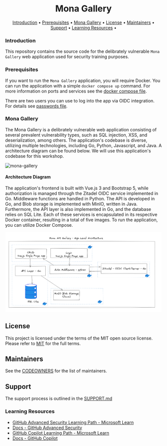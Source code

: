 <h1 align="center">Mona Gallery</h1>

<p align="center">
  <a href="#introduction">Introduction</a> •
  <a href="#prerequisites">Prerequisites</a> •
  <a href="#mona-gallery">Mona Gallery</a> •  
  <a href="#license">License</a> •
  <a href="#maintainers">Maintainers</a> •
  <a href="#support">Support</a> •
  <a href="#learning-resources">Learning Resources</a> •

</p>

### Introduction

This repository contains the source code for the delibrately vulnerable `Mona Gallery` web application used for security training purposes.

### Prerequisites

If you want to run the `Mona Gallery` application, you will require Docker. You can run the application with a simple `docker compose up` command. For more information on ports and services see the [docker compose file](./docker-compose.yaml).

There are two users you can use to log into the app via OIDC integration. For details see [passwords file](./passwords.txt).

### Mona Gallery

The Mona Gallery is a delibrately vulnerable web application consisting of several prevalent vulnerability types, such as SQL injection, XSS, and deserialization, among others. The application's codebase is diverse, utilizing multiple technologies, including Go, Python, Javascript, and Java. A architecture diagram can be found below.  We will use this application's codebase for this workshop.


![mona-gallery](./repo-utils/images/app-demo.gif)

#### Architecture Diagram 

The application's frontend is built with Vue.js 3 and Bootstrap 5, while authorization is managed through the Zitadel OIDC service implemented in Go. Middleware functions are handled in Python. The API is developed in Go, and Blob storage is implemented with MinIO, written in Java. Furthermore, the API layer is also implemented in Go, and the database relies on SQL Lite. Each of these services is encapsulated in its respective Docker container, resulting in a total of five images. To run the application, you can utilize Docker Compose.  


![image](./repo-utils/images/architecture-diagram.png)

## License 

This project is licensed under the terms of the MIT open source license. Please refer to [MIT](./LICENSE.txt) for the full terms.

## Maintainers 

See the [CODEOWNERS](./.github/CODEOWNERS) for the list of maintainers.

## Support

The support process is outlined in the [SUPPORT.md](./SUPPORT.md)


### Learning Resources

  - [GitHub Advanced Security Learning Path - Microsoft Learn](https://learn.microsoft.com/en-us/collections/rqymc6yw8q5rey)
  - [Docs - GitHub Advanced Security](https://docs.github.com/en/enterprise-cloud@latest/get-started/learning-about-github/about-github-advanced-security)
  - [GitHub Copilot Learning Path - Microsoft Learn](https://learn.microsoft.com/en-us/training/modules/introduction-to-github-copilot/)
  - [Docs - GitHub Copilot](https://docs.github.com/en/copilot)
